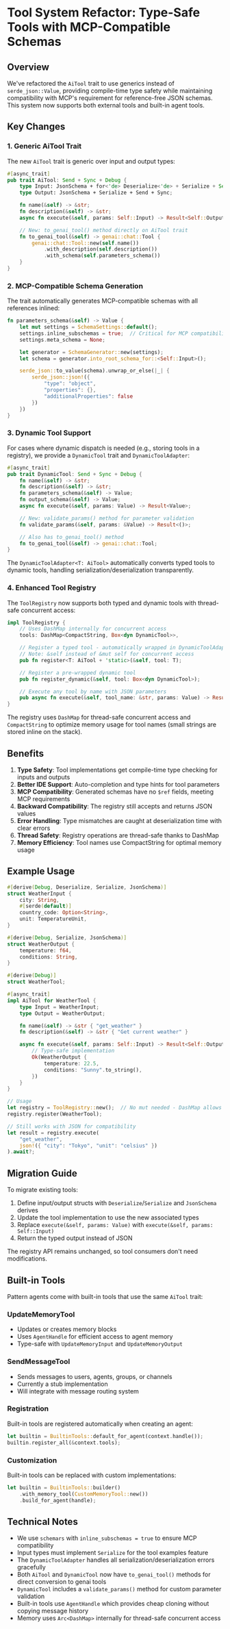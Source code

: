 # Tool System Refactor: Type-Safe Tools with MCP-Compatible Schemas

## Overview

We've refactored the `AiTool` trait to use generics instead of `serde_json::Value`, providing compile-time type safety while maintaining compatibility with MCP's requirement for reference-free JSON schemas. This system now supports both external tools and built-in agent tools.

## Key Changes

### 1. Generic AiTool Trait

The new `AiTool` trait is generic over input and output types:

```rust
#[async_trait]
pub trait AiTool: Send + Sync + Debug {
    type Input: JsonSchema + for<'de> Deserialize<'de> + Serialize + Send + Sync;
    type Output: JsonSchema + Serialize + Send + Sync;

    fn name(&self) -> &str;
    fn description(&self) -> &str;
    async fn execute(&self, params: Self::Input) -> Result<Self::Output>;

    // New: to_genai_tool() method directly on AiTool trait
    fn to_genai_tool(&self) -> genai::chat::Tool {
        genai::chat::Tool::new(self.name())
            .with_description(self.description())
            .with_schema(self.parameters_schema())
    }
}
```

### 2. MCP-Compatible Schema Generation

The trait automatically generates MCP-compatible schemas with all references inlined:

```rust
fn parameters_schema(&self) -> Value {
    let mut settings = SchemaSettings::default();
    settings.inline_subschemas = true;  // Critical for MCP compatibility
    settings.meta_schema = None;

    let generator = SchemaGenerator::new(settings);
    let schema = generator.into_root_schema_for::<Self::Input>();

    serde_json::to_value(schema).unwrap_or_else(|_| {
        serde_json::json!({
            "type": "object",
            "properties": {},
            "additionalProperties": false
        })
    })
}
```

### 3. Dynamic Tool Support

For cases where dynamic dispatch is needed (e.g., storing tools in a registry), we provide a `DynamicTool` trait and `DynamicToolAdapter`:

```rust
#[async_trait]
pub trait DynamicTool: Send + Sync + Debug {
    fn name(&self) -> &str;
    fn description(&self) -> &str;
    fn parameters_schema(&self) -> Value;
    fn output_schema(&self) -> Value;
    async fn execute(&self, params: Value) -> Result<Value>;

    // New: validate_params() method for parameter validation
    fn validate_params(&self, params: &Value) -> Result<()>;

    // Also has to_genai_tool() method
    fn to_genai_tool(&self) -> genai::chat::Tool;
}
```

The `DynamicToolAdapter<T: AiTool>` automatically converts typed tools to dynamic tools, handling serialization/deserialization transparently.

### 4. Enhanced Tool Registry

The `ToolRegistry` now supports both typed and dynamic tools with thread-safe concurrent access:

```rust
impl ToolRegistry {
    // Uses DashMap internally for concurrent access
    tools: DashMap<CompactString, Box<dyn DynamicTool>>,

    // Register a typed tool - automatically wrapped in DynamicToolAdapter
    // Note: &self instead of &mut self for concurrent access
    pub fn register<T: AiTool + 'static>(&self, tool: T);

    // Register a pre-wrapped dynamic tool
    pub fn register_dynamic(&self, tool: Box<dyn DynamicTool>);

    // Execute any tool by name with JSON parameters
    pub async fn execute(&self, tool_name: &str, params: Value) -> Result<Value>;
}
```

The registry uses `DashMap` for thread-safe concurrent access and `CompactString` to optimize memory usage for tool names (small strings are stored inline on the stack).

## Benefits

1. **Type Safety**: Tool implementations get compile-time type checking for inputs and outputs
2. **Better IDE Support**: Auto-completion and type hints for tool parameters
3. **MCP Compatibility**: Generated schemas have no `$ref` fields, meeting MCP requirements
4. **Backward Compatibility**: The registry still accepts and returns JSON values
5. **Error Handling**: Type mismatches are caught at deserialization time with clear errors
6. **Thread Safety**: Registry operations are thread-safe thanks to DashMap
7. **Memory Efficiency**: Tool names use CompactString for optimal memory usage

## Example Usage

```rust
#[derive(Debug, Deserialize, Serialize, JsonSchema)]
struct WeatherInput {
    city: String,
    #[serde(default)]
    country_code: Option<String>,
    unit: TemperatureUnit,
}

#[derive(Debug, Serialize, JsonSchema)]
struct WeatherOutput {
    temperature: f64,
    conditions: String,
}

#[derive(Debug)]
struct WeatherTool;

#[async_trait]
impl AiTool for WeatherTool {
    type Input = WeatherInput;
    type Output = WeatherOutput;

    fn name(&self) -> &str { "get_weather" }
    fn description(&self) -> &str { "Get current weather" }

    async fn execute(&self, params: Self::Input) -> Result<Self::Output> {
        // Type-safe implementation
        Ok(WeatherOutput {
            temperature: 22.5,
            conditions: "Sunny".to_string(),
        })
    }
}

// Usage
let registry = ToolRegistry::new();  // No mut needed - DashMap allows concurrent access
registry.register(WeatherTool);

// Still works with JSON for compatibility
let result = registry.execute(
    "get_weather",
    json!({ "city": "Tokyo", "unit": "celsius" })
).await?;
```

## Migration Guide

To migrate existing tools:

1. Define input/output structs with `Deserialize`/`Serialize` and `JsonSchema` derives
2. Update the tool implementation to use the new associated types
3. Replace `execute(&self, params: Value)` with `execute(&self, params: Self::Input)`
4. Return the typed output instead of JSON

The registry API remains unchanged, so tool consumers don't need modifications.

## Built-in Tools

Pattern agents come with built-in tools that use the same `AiTool` trait:

### UpdateMemoryTool
- Updates or creates memory blocks
- Uses `AgentHandle` for efficient access to agent memory
- Type-safe with `UpdateMemoryInput` and `UpdateMemoryOutput`

### SendMessageTool
- Sends messages to users, agents, groups, or channels
- Currently a stub implementation
- Will integrate with message routing system

### Registration

Built-in tools are registered automatically when creating an agent:

```rust
let builtin = BuiltinTools::default_for_agent(context.handle());
builtin.register_all(&context.tools);
```

### Customization

Built-in tools can be replaced with custom implementations:

```rust
let builtin = BuiltinTools::builder()
    .with_memory_tool(CustomMemoryTool::new())
    .build_for_agent(handle);
```

## Technical Notes

- We use `schemars` with `inline_subschemas = true` to ensure MCP compatibility
- Input types must implement `Serialize` for the tool examples feature
- The `DynamicToolAdapter` handles all serialization/deserialization errors gracefully
- Both `AiTool` and `DynamicTool` now have `to_genai_tool()` methods for direct conversion to genai tools
- `DynamicTool` includes a `validate_params()` method for custom parameter validation
- Built-in tools use `AgentHandle` which provides cheap cloning without copying message history
- Memory uses `Arc<DashMap>` internally for thread-safe concurrent access
